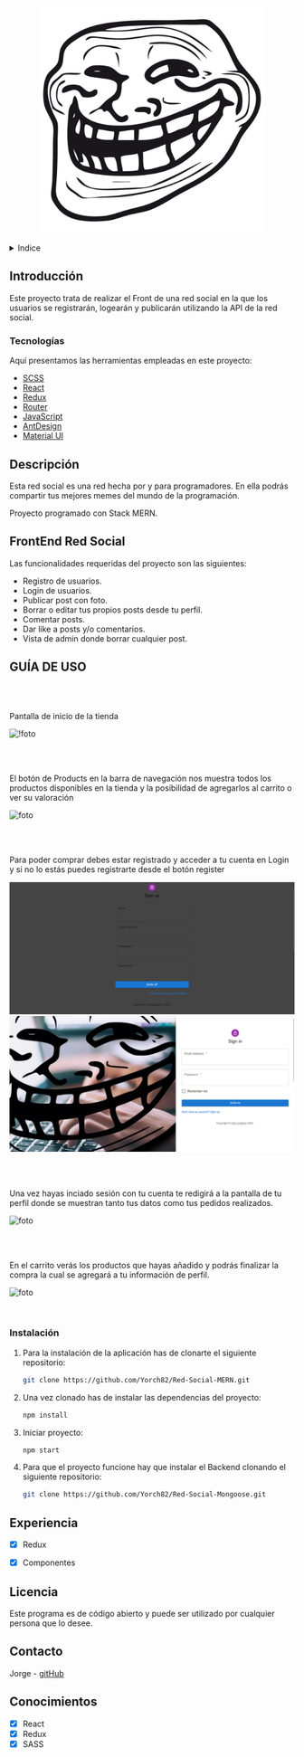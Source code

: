 <!-- LOGO -->

<p align="center">
  <img width="400" height="400" src='./src/assets/troll.jpg'>
</p>

<!-- INDICE -->
<details>
  <summary>Indice</summary>
  <ol>
    <li>
      <a href="#introducción">Introducción</a>
      <ul>
        <li><a href="#descripción">Tecnologías</a></li>
      </ul>
    </li>
    <li>
      <a href="#descripción-del-proyecto">Descripción del proyecto</a>
      <ul>
        <li><a href="#instalación">Instalación</a></li>
      </ul>
    </li>    
    <li><a href="#licencia">Licencia</a></li>
    <li><a href="#contacto">Contacto</a></li>
    <li><a href="#conocimientos">Conocimientos</a></li>
  </ol>
</details>

<!-- SOBRE EL PROYECTO -->

## Introducción

Este proyecto trata de realizar el Front de una red social en la que los usuarios se registrarán, logearán y publicarán utilizando la API de la red social.


### Tecnologías

Aquí presentamos las herramientas empleadas en este proyecto:

- [SCSS](https://sass-lang.com/)
- [React](https://es.reactjs.org/)
- [Redux](https://es.redux.js.org/)
- [Router](https://reactrouter.com/)
- [JavaScript](https://developer.mozilla.org/es/docs/Web/JavaScript)
- [AntDesign](https://ant.design/)
- [Material UI](https://mui.com)


<!-- DESCRIPCION -->

## Descripción

Esta red social es una red hecha por y para programadores. En ella podrás compartir tus mejores memes del mundo de la programación. 

Proyecto programado con Stack MERN.

## FrontEnd Red Social

Las funcionalidades requeridas del proyecto son las siguientes:
- Registro de usuarios.
- Login de usuarios.
- Publicar post con foto.
- Borrar o editar tus propios posts desde tu perfil.
- Comentar posts.
- Dar like a posts y/o comentarios.
- Vista de admin donde borrar cualquier post.


## GUÍA DE USO

<br><br>

Pantalla de inicio de la tienda


![!foto](./src/assets/home.png)


<br><br>

El botón de Products en la barra de navegación nos muestra todos los productos disponibles en la tienda y la posibilidad de agregarlos al carrito o ver su valoración

![foto](./src/assets/products.png)

<br><br>

Para poder comprar debes estar registrado y acceder a tu cuenta en Login y si no lo estás puedes registrarte desde el botón register

![foto](./src/assets/register.png)
![foto](./src/assets/login.png)

<br><br>
 
 Una vez hayas inciado sesión con tu cuenta te redigirá a la pantalla de tu perfil donde se muestran tanto tus datos como tus pedidos realizados.

![foto](./src/assets/profile.png)

<br><br>

En el carrito verás los productos que hayas añadido y podrás finalizar la compra la cual se agregará a tu información de perfil.

![foto](./src/assets/cart.png)


<br>

### Instalación

1. Para la instalación de la aplicación has de clonarte el siguiente repositorio:

   ```sh
   git clone https://github.com/Yorch82/Red-Social-MERN.git
   ```

2. Una vez clonado has de instalar las dependencias del proyecto:
   ```sh
   npm install
   ```

3. Iniciar proyecto:
    ```sh
    npm start
   ```
4. Para que el proyecto funcione hay que instalar el Backend clonando el siguiente repositorio:

    ```sh
   git clone https://github.com/Yorch82/Red-Social-Mongoose.git
   ```

<!-- ROADMAP -->

## Experiencia

- [x] Redux
- [x] Componentes


<!-- LICENCIA -->

## Licencia

Este programa es de código abierto y puede ser utilizado por cualquier persona que lo desee.

<!-- CONTACTO -->

## Contacto

Jorge - [gitHub](https://github.com/yorch82)

<!-- CONCOCIMIENTOS -->

## Conocimientos

- [x] React
- [x] Redux
- [x] SASS
